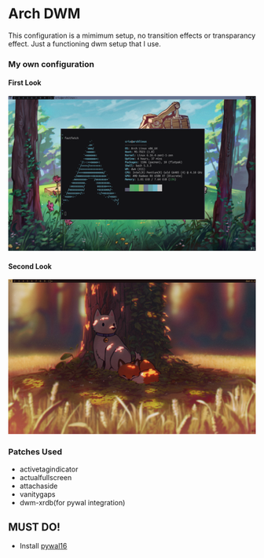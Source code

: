 # Arch DWM
This configuration is a mimimum setup, no transition effects or transparancy effect. Just a functioning dwm setup that I use.
### My own configuration
#### First Look
![image2](https://github.com/crisantt/arch-dwm/blob/main/screenshots/dwm-photo2-2.png)

#### Second Look
![image1](https://github.com/crisantt/arch-dwm/blob/main/screenshots/dwm-photo1-1.png)

### Patches Used
- activetagindicator
- actualfullscreen
- attachaside
- vanitygaps
- dwm-xrdb(for pywal integration)

## MUST DO!
- Install [pywal16](https://github.com/eylles/pywal16)
